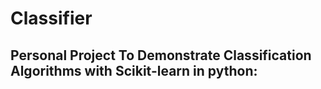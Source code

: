 # Classifier
## Personal Project To Demonstrate Classification Algorithms with Scikit-learn in python:


